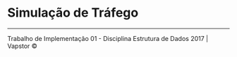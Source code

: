 # Simulação de Tráfego

-----------------------------
Trabalho de Implementação 01 - Disciplina Estrutura de Dados 2017 | Vapstor ©

